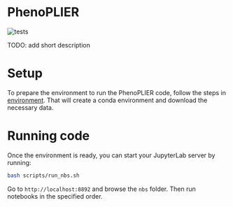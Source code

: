 # PhenoPLIER

![tests](https://github.com/miltondp/phenoplier/workflows/tests/badge.svg)

TODO: add short description

# Setup

To prepare the environment to run the PhenoPLIER code, follow the steps in [environment](environment/).
That will create a conda environment and download the necessary data.

# Running code

Once the environment is ready, you can start your JupyterLab server by running:

```bash
bash scripts/run_nbs.sh
```

Go to `http://localhost:8892` and browse the `nbs` folder. Then run notebooks in the specified order.
